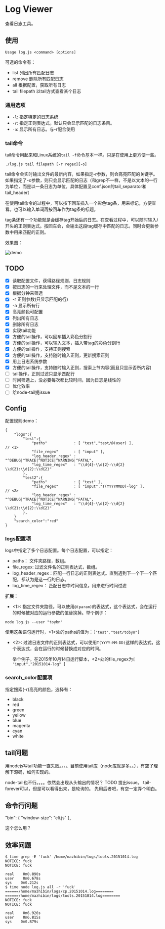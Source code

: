 # Log Viewer
查看日志工具。

## 使用

```
Usage log.js <command> [options]
```

可选的命令有：
- list             列出所有匹配日志
- remove           删除所有匹配日志
- all              根据配置，获取所有日志
- tail filepath    以tail方式查看某个日志

### 通用选项
- `-l`: 指定特定的日志系统
- `-r`: 指定正则表达式。默认只会显示匹配的日志条目。
- `-a`: 显示所有日志。与-r配合使用

### tail命令
tail命令用起来和Linux系统的`tail -f`命令基本一样。只是在使用上更方便一些。

```
./log.js tail filepath [-r regex][-o]
```

tail命令会实时输出文件的最新内容，如果指定-r参数，则会高亮匹配的关键字。如果指定了-o参数，则只会显示匹配的日志（和grep不一样，不是以文本的一行为单位，而是以一条日志为单位，具体配置见conf.json的tail_separator和tail_header）

在使用tail命令的过程中，可以按下回车插入一个彩色tag条，用来标记，方便查看。也可以输入单词再按回车作为tag条的标题。

tag条还有一个功能就是会缓存tag开始后的日志。在查看过程中，可以随时输入/开头的正则表达式。按回车会，会输出这段tag缓存中匹配的日志。同时会更新参数中用来匹配的正则。

效果图：

![demo](http://i13.tietuku.com/2405535abf6acbc6.png)

## TODO
- [x] 读取配置文件，获得路径规则，日志规则
- [x] 按日志的一行来处理文件，而不是文本的一行
- [x] 根据分钟来筛选
- [x] -r 正则参数(只显示匹配的行)
- [x] -a 显示所有行
- [x] 高亮颜色可配置
- [x] 列出所有日志
- [x] 删除所有日志
- [x] 实现tail功能
- [x] 方便的tail操作，可以回车插入彩色分割行
- [x] 方便的tail操作，可以输入文本，插入带tag的彩色分割行
- [x] 方便的tail操作，支持正则搜索
- [x] 方便的tail操作，支持随时输入正则，更新搜索正则
- [x] 用上日志系统参数
- [x] 方便的tail操作，支持随时输入正则，搜索上节内容(而且只显示否所内容)
- [ ] tail操作，正则过滤只显示匹配行
- [ ] 时间筛选上，没必要每次都比较时间，因为日志是线性的
- [ ] 优化效率
- [ ] 给node-tail提issue

## Config
配置规则demo：

```
{
    "logs":{
        "test":{
            "paths"            : [ "test","test/@(user) ],                     // <1>
            "file_regex"       : [ "input" ],                   
            "log_header_regex" : "^DEBUG|^TRACE|^NOTICE|^WARNING|^FATAL",
            "log_time_regex"   : "\\d{4}-\\d{2}-\\d{2} \\d{2}:\\d{2}:\\d{2}"
        },
        "test2":{
            "paths"            : [ "test" ],                          
            "file_regex"       : [ "input","T(YYYYMMDD)-log" ],                  // <2>
            "log_header_regex" : "^DEBUG|^TRACE|^NOTICE|^WARNING|^FATAL",
            "log_time_regex"   : "\\d{4}-\\d{2}-\\d{2} \\d{2}:\\d{2}:\\d{2}"
        },
    }
    "search_color":"red"
}
```

### logs配置项
logs中指定了多个日志配置。每个日志配置，可以指定：
- paths： 文件夹路径，数组。
- file_regex: 过滤文件名的正则表达式，数组。
- log_header_regex：匹配一行日志的正则表达式。直到遇到下一个下一个匹配，都认为是这一行的日志。
- log_time_regex： 匹配日志中时间信息，用来进行时间过滤

**扩展：**
- <1>: 指定文件夹路径，可以使用`@(param)`的表达式，这个表达式，会在运行的时候被对应的运行参数的值替换掉。举个例子：

```
node log.js --user "toybn"
```

使用这条语句运行时，<1>处的paths的值为：`["test","test/tobyn"]`
- <2>: 过滤日志文件的正则表达式，可以使用`T(YYYY-MM-DD)`这样的表达式，这个表达式，会在运行的时候替换成对应的时间。

  举个例子，在2015年10月14日运行脚本，<2>处的file_regex为`[ "input","20151014-log" ]`

### search_color配置项
指定搜索(-r)高亮的颜色，选择有：
- black
- red
- green
- yellow
- blue
- magenta
- cyan
- white

## tail问题
用nodejs写tail功能一直失败。。。。目前使用tail库（node库就是多。。），有空了理解下源码，如何实现的。

node-tail也不行。。。。依然会出现从头输出的情况？ TODO 提出issue。 tail-forever可以，但是可以看得出来，是轮询的。 先用后者吧，有空一定弄个明白。

## 命令行问题
"bin": {     "window-size": "cli.js"   },

这个怎么用？

## 效率问题

```
$ time grep -E 'fuck' /home/mazhibin/logs/tools.20151014.log
NOTICE: fuck
NOTICE: fuck

real    0m0.890s
user    0m0.678s
sys    0m0.212s
$ time node log.js all -r 'fuck'
======/home/mazhibin/logs/cp.20151014.log========
======/home/mazhibin/logs/tools.20151014.log========
NOTICE: fuck
NOTICE: fuck

real    0m6.926s
user    0m6.815s
sys    0m0.879s
```
